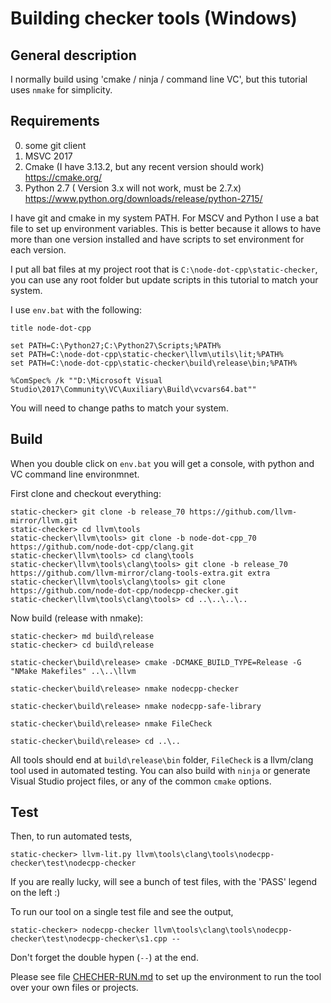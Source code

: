 

Building checker tools (Windows)
=================================

General description
-------------------
I normally build using 'cmake / ninja / command line VC', but this tutorial uses `nmake` for simplicity.

Requirements
------------

0. some git client
1. MSVC 2017
2. Cmake (I have 3.13.2, but any recent version should work) https://cmake.org/
3. Python 2.7 ( Version 3.x will not work, must be 2.7.x) https://www.python.org/downloads/release/python-2715/

I have git and cmake in my system PATH. For MSCV and Python I use a bat file to set up environment variables. This is better because it allows to have more than one version installed and have scripts to set environment for each version.


I put all bat files at my project root that is `C:\node-dot-cpp\static-checker`, you can use any root folder but update scripts in this tutorial to match your system.

I use `env.bat` with the following:

	title node-dot-cpp

	set PATH=C:\Python27;C:\Python27\Scripts;%PATH%
	set PATH=C:\node-dot-cpp\static-checker\llvm\utils\lit;%PATH%
	set PATH=C:\node-dot-cpp\static-checker\build\release\bin;%PATH%

	%ComSpec% /k ""D:\Microsoft Visual Studio\2017\Community\VC\Auxiliary\Build\vcvars64.bat""


You will need to change paths to match your system.


Build
-----

When you double click on `env.bat` you will get a console, with python and VC command line environmnet.

First clone and checkout everything:

	static-checker> git clone -b release_70 https://github.com/llvm-mirror/llvm.git
	static-checker> cd llvm\tools
	static-checker\llvm\tools> git clone -b node-dot-cpp_70 https://github.com/node-dot-cpp/clang.git
	static-checker\llvm\tools> cd clang\tools
	static-checker\llvm\tools\clang\tools> git clone -b release_70 https://github.com/llvm-mirror/clang-tools-extra.git extra
	static-checker\llvm\tools\clang\tools> git clone https://github.com/node-dot-cpp/nodecpp-checker.git
	static-checker\llvm\tools\clang\tools> cd ..\..\..\..


Now build (release with nmake):

	static-checker> md build\release
	static-checker> cd build\release

	static-checker\build\release> cmake -DCMAKE_BUILD_TYPE=Release -G "NMake Makefiles" ..\..\llvm

	static-checker\build\release> nmake nodecpp-checker

	static-checker\build\release> nmake nodecpp-safe-library

	static-checker\build\release> nmake FileCheck

	static-checker\build\release> cd ..\..

All tools should end at `build\release\bin` folder, `FileCheck` is a llvm/clang tool used in automated testing.
You can also build with `ninja` or generate Visual Studio project files, or any of the common `cmake` options. 


Test
----

Then, to run automated tests,

	static-checker> llvm-lit.py llvm\tools\clang\tools\nodecpp-checker\test\nodecpp-checker

If you are really lucky, will see a bunch of test files, with the 'PASS' legend on the left :)

To run our tool on a single test file and see the output,

	static-checker> nodecpp-checker llvm\tools\clang\tools\nodecpp-checker\test\nodecpp-checker\s1.cpp --
	
Don't forget the double hypen (`--`) at the end.


Please see file [CHECHER-RUN.md](CHECHER-RUN.md) to set up the environment to run the tool over your own files or projects.

